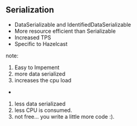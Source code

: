 ##  Serialization
* DataSerializable and IdentifiedDataSerializable
* More resource efficient than Serializable
* Increased TPS
* Specific to Hazelcast


note:
1. Easy to Impement
2. more data serialized
3. increases the cpu load
-
1. less data serializaed
2. less CPU is consumed.
3. not free... you write a little more code :).
